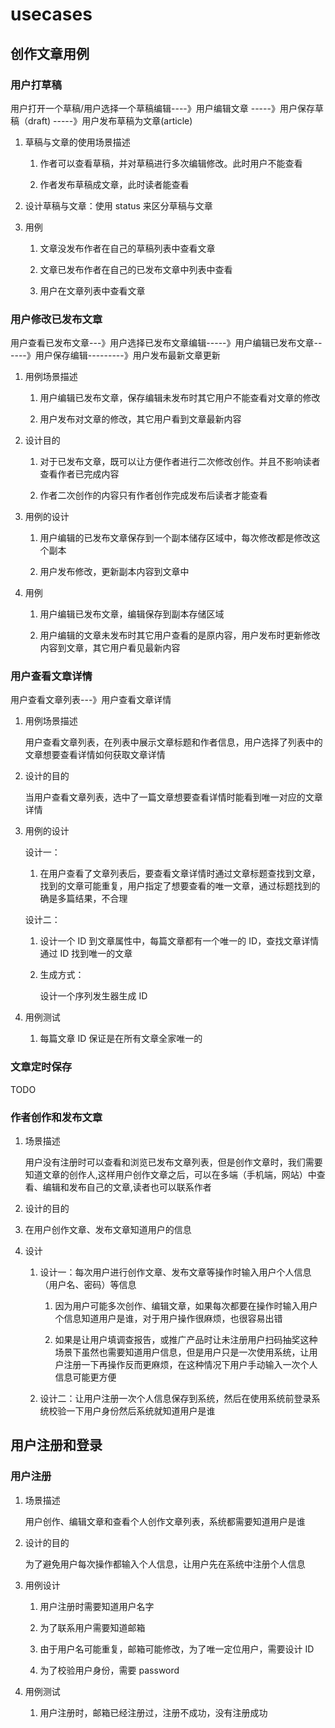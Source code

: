 # usecases

## 创作文章用例

### 用户打草稿

用户打开一个草稿/用户选择一个草稿编辑----》用户编辑文章 -----》用户保存草稿（draft) -----》用户发布草稿为文章(article)

1. 草稿与文章的使用场景描述

   1. 作者可以查看草稿，并对草稿进行多次编辑修改。此时用户不能查看

   2. 作者发布草稿成文章，此时读者能查看

2. 设计草稿与文章：使用 status 来区分草稿与文章

3. 用例

   1. 文章没发布作者在自己的草稿列表中查看文章

   2. 文章已发布作者在自己的已发布文章中列表中查看

   3. 用户在文章列表中查看文章

### 用户修改已发布文章

用户查看已发布文章---》用户选择已发布文章编辑-----》用户编辑已发布文章------》用户保存编辑---------》用户发布最新文章更新

1. 用例场景描述

   1. 用户编辑已发布文章，保存编辑未发布时其它用户不能查看对文章的修改

   2. 用户发布对文章的修改，其它用户看到文章最新内容

2. 设计目的

   1. 对于已发布文章，既可以让方便作者进行二次修改创作。并且不影响读者查看作者已完成内容

   2. 作者二次创作的内容只有作者创作完成发布后读者才能查看

3. 用例的设计

   1. 用户编辑的已发布文章保存到一个副本储存区域中，每次修改都是修改这个副本

   2. 用户发布修改，更新副本内容到文章中

4. 用例

   1. 用户编辑已发布文章，编辑保存到副本存储区域

   2. 用户编辑的文章未发布时其它用户查看的是原内容，用户发布时更新修改内容到文章，其它用户看见最新内容

### 用户查看文章详情

用户查看文章列表---》用户查看文章详情

1. 用例场景描述

   用户查看文章列表，在列表中展示文章标题和作者信息，用户选择了列表中的文章想要查看详情如何获取文章详情

2. 设计的目的

   当用户查看文章列表，选中了一篇文章想要查看详情时能看到唯一对应的文章详情

3. 用例的设计

   设计一：

   1. 在用户查看了文章列表后，要查看文章详情时通过文章标题查找到文章，找到的文章可能重复，用户指定了想要查看的唯一文章，通过标题找到的确是多篇结果，不合理

   设计二：

   1. 设计一个 ID 到文章属性中，每篇文章都有一个唯一的 ID，查找文章详情通过 ID 找到唯一的文章

   2. 生成方式：

      设计一个序列发生器生成 ID

4. 用例测试

   1. 每篇文章 ID 保证是在所有文章全家唯一的

### 文章定时保存

TODO

### 作者创作和发布文章

1. 场景描述

   用户没有注册时可以查看和浏览已发布文章列表，但是创作文章时，我们需要知道文章的创作人,这样用户创作文章之后，可以在多端（手机端，网站）中查看、编辑和发布自己的文章,读者也可以联系作者

2. 设计的目的

3. 在用户创作文章、发布文章知道用户的信息

4. 设计

   1. 设计一：每次用户进行创作文章、发布文章等操作时输入用户个人信息（用户名、密码）等信息

      1. 因为用户可能多次创作、编辑文章，如果每次都要在操作时输入用户个信息知道用户是谁，对于用户操作很麻烦，也很容易出错

      2. 如果是让用户填调查报告，或推广产品时让未注册用户扫码抽奖这种场景下虽然也需要知道用户信息，但是用户只是一次使用系统，让用户注册一下再操作反而更麻烦，在这种情况下用户手动输入一次个人信息可能更方便

   2. 设计二：让用户注册一次个人信息保存到系统，然后在使用系统前登录系统校验一下用户身份然后系统就知道用户是谁

## 用户注册和登录

### 用户注册

1. 场景描述

   用户创作、编辑文章和查看个人创作文章列表，系统都需要知道用户是谁

2. 设计的目的

   为了避免用户每次操作都输入个人信息，让用户先在系统中注册个人信息

3. 用例设计

   1. 用户注册时需要知道用户名字

   2. 为了联系用户需要知道邮箱

   3. 由于用户名可能重复，邮箱可能修改，为了唯一定位用户，需要设计 ID

   4. 为了校验用户身份，需要 password

4. 用例测试

   1. 用户注册时，邮箱已经注册过，注册不成功，没有注册成功
